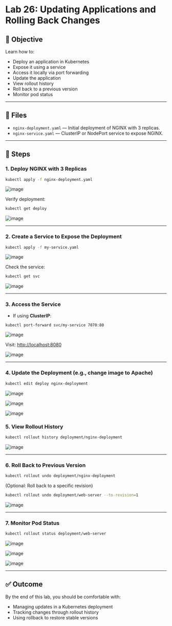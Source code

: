 # Lab 26: Updating Applications and Rolling Back Changes

## 🧪 Objective

Learn how to:
- Deploy an application in Kubernetes
- Expose it using a service
- Access it locally via port forwarding
- Update the application
- View rollout history
- Roll back to a previous version
- Monitor pod status

---

## 📁 Files

- `nginx-deployment.yaml` — Initial deployment of NGINX with 3 replicas.
- `nginx-service.yaml` — ClusterIP or NodePort service to expose NGINX.  
---

## 🔧 Steps

### 1. Deploy NGINX with 3 Replicas

```bash
kubectl apply -f nginx-deployment.yaml
````
![image](https://github.com/user-attachments/assets/1cc2279e-e267-490a-b4e8-382299d1a28c)

Verify deployment:

```bash
kubectl get deploy
```
![image](https://github.com/user-attachments/assets/a9efa1c7-f771-49e3-ab80-9ef6707a3a77)

---

### 2. Create a Service to Expose the Deployment

```bash
kubectl apply -f my-service.yaml
```
![image](https://github.com/user-attachments/assets/ff2f9222-7dd2-469b-818e-901a960982e7)

Check the service:

```bash
kubectl get svc
```
![image](https://github.com/user-attachments/assets/1f6bf45d-4d6c-4f7b-8616-a5cae1660228)

---

### 3. Access the Service

* If using **ClusterIP**:

```bash
kubectl port-forward svc/my-service 7070:80
```
![image](https://github.com/user-attachments/assets/6dbcc011-510c-44c7-b38e-79fee3a14078)

Visit: [http://localhost:8080](http://localhost:8080)

![image](https://github.com/user-attachments/assets/e63c87a8-c246-4647-b6a0-5d155fb33f41)

---

### 4. Update the Deployment (e.g., change image to Apache)

```bash
kubectl edit deploy nginx-deployment 
```
![image](https://github.com/user-attachments/assets/78ce87ca-5b30-4593-9334-55a7190e5b53)

![image](https://github.com/user-attachments/assets/b53cbcc7-d3e2-4495-9587-584170228efa)

![image](https://github.com/user-attachments/assets/638c14b3-21cc-4cb0-bfec-a902ee01b5ea)

### 5. View Rollout History

```bash
kubectl rollout history deployment/nginx-deployment
```
![image](https://github.com/user-attachments/assets/b0d338c1-ea71-4052-9845-3e090dac1e0a)

---

### 6. Roll Back to Previous Version

```bash
kubectl rollout undo deployment/nginx-deployment
```
(Optional: Roll back to a specific revision)

```bash
kubectl rollout undo deployment/web-server --to-revision=1
```
![image](https://github.com/user-attachments/assets/5aade672-8128-445b-82c5-76e45aa47f6e)

---

### 7. Monitor Pod Status

```bash
kubectl rollout status deployment/web-server
```
![image](https://github.com/user-attachments/assets/812188ec-6d2e-412b-9540-5833b7b2da0e)

![image](https://github.com/user-attachments/assets/a5f6f7cd-8466-4ed8-93cd-c4b2f0f39455)

![image](https://github.com/user-attachments/assets/0656270f-3180-4f23-b804-e31fa0037b5c)

---

## ✅ Outcome

By the end of this lab, you should be comfortable with:

* Managing updates in a Kubernetes deployment
* Tracking changes through rollout history
* Using rollback to restore stable versions

```
